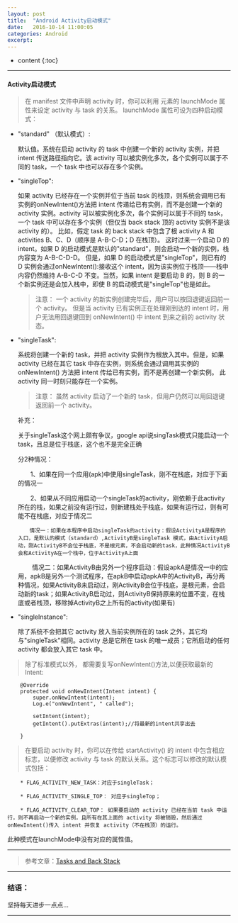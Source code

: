 ```yaml
---
layout: post
title:  "Android Activity启动模式"
date:   2016-10-14 11:00:05
categories: Android
excerpt: 
---
```


* content
{:toc}

---

#### Activity启动模式

> 在 manifest 文件中声明 activity 时，你可以利用 <activity> 元素的 launchMode 属性来设定 activity 与 task 的关系。 launchMode 属性可设为四种启动模式：

* "standard" （默认模式）:

    默认值。系统在启动 activity 的 task 中创建一个新的 activity 实例，并把 intent 传送路径指向它。该 activity 可以被实例化多次，各个实例可以属于不同的 task，一个 task 中也可以存在多个实例。

* "singleTop":

    如果 activity 已经存在一个实例并位于当前 task 的栈顶，则系统会调用已有实例的onNewIntent()方法把 intent 传递给已有实例，而不是创建一个新的 activity 实例。activity 可以被实例化多次，各个实例可以属于不同的 task，一个 task 中可以存在多个实例（但仅当 back stack 顶的 activity 实例不是该 activity 的）。
    比如，假定 task 的 back stack 中包含了根 activity A 和 activities B、C、D（顺序是 A-B-C-D；D 在栈顶）。
    这时过来一个启动 D 的 intent。如果 D 的启动模式是默认的"standard"，则会启动一个新的实例，栈内容变为 A-B-C-D-D。
    但是，如果 D 的启动模式是"singleTop"，则已有的 D 实例会通过onNewIntent():接收这个 intent，因为该实例位于栈顶——栈中内容仍然维持 A-B-C-D 不变。当然，如果 intent 是要启动 B 的，则 B 的一个新实例还是会加入栈中，即使 B 的启动模式是"singleTop"也是如此。

    > 注意： 一个 activity 的新实例创建完毕后，用户可以按回退键返回前一个 activity。 但是当 activity 已有实例正在处理刚到达的 intent 时，用户无法用回退键回到 onNewIntent() 中 intent 到来之前的 activity 状态。

* "singleTask":

    系统将创建一个新的 task，并把 activity 实例作为根放入其中。但是，如果 activity 已经在其它 task 中存在实例，则系统会通过调用其实例的onNewIntent() 方法把 intent 传给已有实例，而不是再创建一个新实例。 此 activity 同一时刻只能存在一个实例。

    > 注意： 虽然 activity 启动了一个新的 task，但用户仍然可以用回退键返回前一个 activity。

    补充：

    关于singleTask这个网上颇有争议，google api说singTask模式只能启动一个task，且总是位于栈底，这个也不是完全正确

    分2种情况：

    　　1、如果在同一个应用(apk)中使用singleTask，刚不在栈底，对应于下面的情况一

    　　2、如果从不同应用启动一个singleTask的activity，刚依赖于此activity所在的栈，如果之前没有运行过，则新建栈处于栈底，如果有运行过，则有可能不在栈底，对应于情况二

        　情况一：如果在本程序中启动singleTask的activity：假设ActivityA是程序的入口，是默认的模式（standard）,ActivityB是singleTask 模式，由ActivityA启动，刚ActivityB不会位于栈底，不是根元素，不会启动新的task，此种情况ActivityB会和ActivityA在一个栈中，位于ActivityA上面

    　　  情况二：如果ActivityB由另外一个程序启动：假设apkA是情况一中的应用，apkB是另外一个测试程序，在apkB中启动apkA中的ActivityB，再分两种情况，如果ActivityB未启动过，刚ActivityB会位于栈底，是根元素，会启动新的task；如果ActivityB启动过，则ActivityB保持原来的位置不变，在栈底或者栈顶，移除掉ActivityB之上所有的activity(如果有)

* "singleInstance":

    除了系统不会把其它 activity 放入当前实例所在的 task 之外，其它均与"singleTask"相同。activity 总是它所在 task 的唯一成员；它所启动的任何 activity 都会放入其它 task 中。

> 除了标准模式以外， 都需要复写onNewIntent()方法,以便获取最新的Intent:

        @Override
        protected void onNewIntent(Intent intent) {
            super.onNewIntent(intent);
            Log.e("onNewIntent", " called");

            setIntent(intent);
            getIntent().putExtras(intent);//将最新的intent共享出去

        }

> 在要启动 activity 时，你可以在传给 startActivity() 的 intent 中包含相应标志，以便修改 activity 与 task 的默认关系。这个标志可以修改的默认模式包括：

        * FLAG_ACTIVITY_NEW_TASK：对应于singleTask；

        * FLAG_ACTIVITY_SINGLE_TOP： 对应于singleTop；

        * FLAG_ACTIVITY_CLEAR_TOP： 如果要启动的 activity 已经在当前 task 中运行，则不再启动一个新的实例，且所有在其上面的 activity 将被销毁，然后通过onNewIntent()传入 intent 并恢复 activity（不在栈顶）的运行。
此种模式在launchMode中没有对应的属性值。

---

> 参考文章：[Tasks and Back Stack](http://www.android-doc.com/guide/components/tasks-and-back-stack.html)

---

### 结语：

坚持每天进步一点点...

---